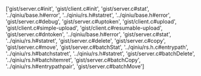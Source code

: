['gist/server.c#init', 'gist/client.c#init', 'gist/server.c#stat', '../qiniu/base.h#error', '../qiniu/rs.h#statret', '../qiniu/base.h#error', 'gist/server.c#debug', 'gist/server.c#uptoken', 'gist/client.c#upload', 'gist/client.c#simple-upload', 'gist/client.c#resumable-upload', 'gist/server.c#dntoken', '../qiniu/base.h#error', 'gist/server.c#stat', '../qiniu/rs.h#statret', 'gist/server.c#delete', 'gist/server.c#copy', 'gist/server.c#move', 'gist/server.c#batchStat', '../qiniu/rs.h.c#entrypath', '../qiniu/rs.h#batchstatret', '../qiniu/rs.h#statret', 'gist/server.c#batchDelete', '../qiniu/rs.h#batchitemret', 'gist/server.c#batchCopy', '../qiniu/rs.h#entrypathpair', 'gist/server.c#batchMove']
